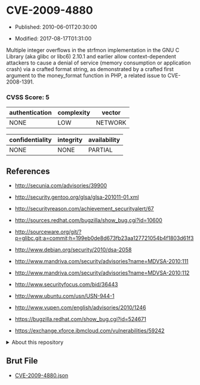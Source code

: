 # CVE-2009-4880

- Published: 2010-06-01T20:30:00

- Modified: 2017-08-17T01:31:00

Multiple integer overflows in the strfmon implementation in the GNU C Library (aka glibc or libc6) 2.10.1 and earlier allow context-dependent attackers to cause a denial of service (memory consumption or application crash) via a crafted format string, as demonstrated by a crafted first argument to the money_format function in PHP, a related issue to CVE-2008-1391.

### CVSS Score: **5**

| authentication | complexity | vector |
| --- | --- | --- |
| NONE | LOW | NETWORK |

| confidentiality | integrity | availability |
| --- | --- | --- |
| NONE | NONE | PARTIAL |

## References

* http://secunia.com/advisories/39900

* http://security.gentoo.org/glsa/glsa-201011-01.xml

* http://securityreason.com/achievement_securityalert/67

* http://sources.redhat.com/bugzilla/show_bug.cgi?id=10600

* http://sourceware.org/git/?p=glibc.git;a=commit;h=199eb0de8d673fb23aa127721054b4f1803d61f3

* http://www.debian.org/security/2010/dsa-2058

* http://www.mandriva.com/security/advisories?name=MDVSA-2010:111

* http://www.mandriva.com/security/advisories?name=MDVSA-2010:112

* http://www.securityfocus.com/bid/36443

* http://www.ubuntu.com/usn/USN-944-1

* http://www.vupen.com/english/advisories/2010/1246

* https://bugzilla.redhat.com/show_bug.cgi?id=524671

* https://exchange.xforce.ibmcloud.com/vulnerabilities/59242

<details>
<summary>About this repository</summary> 

  This repository is part of the project [Live Hack CVE](https://github.com/Live-Hack-CVE). Main website can be found [www.live-hack.org](https://www.live-hack.org) 
  
  Made by [Sn0wAlice](https://github.com/Sn0wAlice) for the people that care about security and need to have a feed of the latest CVEs. Hope you enjoy it, don't forget to star the repo and follow me on [Twitter](https://twitter.com/Sn0wAlice) and [Github](https://github.com/Sn0wAlice). And that is my [personnal website](https://www.alice-snow.me/)

  - [Home Page](https://github.com/Live-Hack-CVE)
  - [Framework](https://github.com/Live-Hack-CVE/cve-framework)
  - [CVE database](https://github.com/Live-Hack-CVE/full_database)
  - [Changelog](https://github.com/Live-Hack-CVE/Changelog)
</details>

## Brut File

* [CVE-2009-4880.json](https://raw.githubusercontent.com/Live-Hack-CVE/full_database/main/cves/2009/CVE-2009-4880.json)

